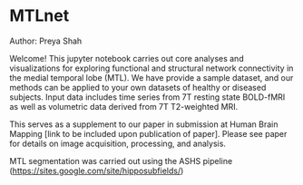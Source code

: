 # MTLnet

Author: Preya Shah

Welcome! This jupyter notebook carries out core analyses and visualizations for exploring functional and structural network connectivity in the medial temporal lobe (MTL). We have provide a sample dataset, and our methods can be applied to your own datasets of healthy or diseased subjects. Input data includes time series from 7T resting state BOLD-fMRI as well as volumetric data derived from 7T T2-weighted MRI.

This serves as a supplement to our paper in submission at Human Brain Mapping [link to be included upon publication of paper]. Please see paper for details on image acquisition, processing, and analysis.

MTL segmentation was carried out using the ASHS pipeline (https://sites.google.com/site/hipposubfields/) 
